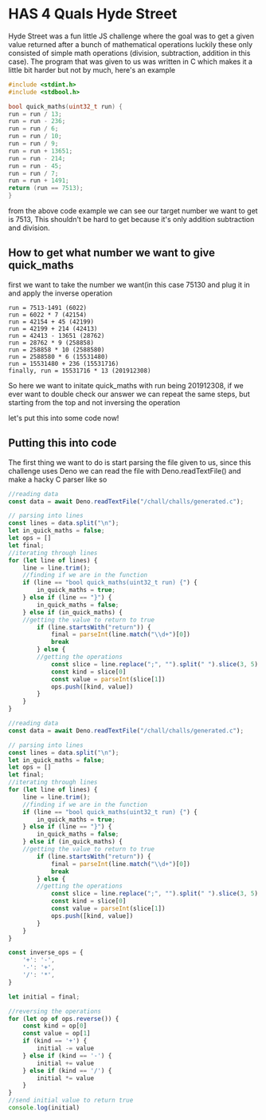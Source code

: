 # HAS 4 Quals Hyde Street
Hyde Street was a fun little JS challenge where the goal was to get a given value returned after a bunch of mathematical operations luckily these only consisted of simple math operations (division, subtraction, addition in this case). The program that was given to us was written in C which makes it a little bit harder but not by much, here's an example
```C
#include <stdint.h>
#include <stdbool.h>

bool quick_maths(uint32_t run) {
run = run / 13;
run = run - 236;
run = run / 6;
run = run / 10;
run = run / 9;
run = run + 13651;
run = run - 214;
run = run - 45;
run = run / 7;
run = run + 1491;
return (run == 7513);
}
```

from the above code example we can see our target number we want to get is 7513, This shouldn't be hard to get because it's only addition subtraction and division.

## How to get what number we want to give quick_maths
first we want to take the number we want(in this case 75130 and plug it in and apply the inverse operation
```
run = 7513-1491 (6022)
run = 6022 * 7 (42154)
run = 42154 + 45 (42199)
run = 42199 + 214 (42413)
run = 42413 - 13651 (28762)
run = 28762 * 9 (258858)
run = 258858 * 10 (2588580)
run = 2588580 * 6 (15531480)
run = 15531480 + 236 (15531716)
finally, run = 15531716 * 13 (201912308)
```
So here we want to initate quick_maths with run being 201912308, if we ever want to double check our answer we can repeat the same steps, but starting from the top and not inversing the operation 

let's put this into some code now!

## Putting this into code

The first thing we want to do is start parsing the file given to us, since this challenge uses Deno we can read the file with Deno.readTextFile() and make a hacky C parser like so
```js
//reading data
const data = await Deno.readTextFile("/chall/challs/generated.c");

// parsing into lines
const lines = data.split("\n");
let in_quick_maths = false;
let ops = []
let final;
//iterating through lines
for (let line of lines) {
    line = line.trim();
    //finding if we are in the function
    if (line == "bool quick_maths(uint32_t run) {") {
        in_quick_maths = true;
    } else if (line == "}") {
        in_quick_maths = false;
    } else if (in_quick_maths) {
    //getting the value to return to true
        if (line.startsWith("return")) {
            final = parseInt(line.match("\\d+")[0])
            break
        } else {
        //getting the operations
            const slice = line.replace(";", "").split(" ").slice(3, 5);
            const kind = slice[0]
            const value = parseInt(slice[1])
            ops.push([kind, value])
        }
    }
}
```

```js
//reading data
const data = await Deno.readTextFile("/chall/challs/generated.c");

// parsing into lines
const lines = data.split("\n");
let in_quick_maths = false;
let ops = []
let final;
//iterating through lines
for (let line of lines) {
    line = line.trim();
    //finding if we are in the function
    if (line == "bool quick_maths(uint32_t run) {") {
        in_quick_maths = true;
    } else if (line == "}") {
        in_quick_maths = false;
    } else if (in_quick_maths) {
    //getting the value to return to true
        if (line.startsWith("return")) {
            final = parseInt(line.match("\\d+")[0])
            break
        } else {
        //getting the operations
            const slice = line.replace(";", "").split(" ").slice(3, 5);
            const kind = slice[0]
            const value = parseInt(slice[1])
            ops.push([kind, value])
        }
    }
}

const inverse_ops = {
    '+': '-',
    '-': '+',
    '/': '*',
}

let initial = final;

//reversing the operations
for (let op of ops.reverse()) {
    const kind = op[0]
    const value = op[1]
    if (kind == '+') {
        initial -= value
    } else if (kind == '-') {
        initial += value
    } else if (kind == '/') {
        initial *= value
    }
}
//send initial value to return true
console.log(initial)
```

